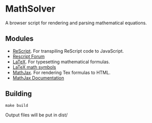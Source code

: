 
# MathSolver

A browser script for rendering and parsing mathematical equations.

## Modules

- [ReScript](https://rescript-lang.org/docs/manual/latest/overview). For transpiling ReScript code to JavaScript.
- [Rescript Forum](https://www.reddit.com/r/rescript/)
- [LaTeX](https://www.latex-project.org/help/documentation/). For typesetting mathematical formulas.
- [LaTeX math symbols](http://oeis.org/wiki/List_of_LaTeX_mathematical_symbols)
- [MathJax](https://www.mathjax.org/). For rendering Tex formulas to HTML.
- [MathJax Documentation](http://docs.mathjax.org/en/latest/)

## Building

```
make build
```

Output files will be put in dist/


